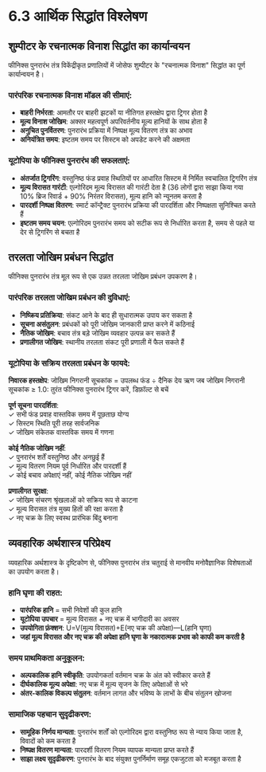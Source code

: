 # 6.3 आर्थिक सिद्धांत विश्लेषण

## शुम्पीटर के रचनात्मक विनाश सिद्धांत का कार्यान्वयन

फीनिक्स पुनरारंभ तंत्र विकेंद्रीकृत प्रणालियों में जोसेफ शुम्पीटर के "रचनात्मक विनाश" सिद्धांत का पूर्ण कार्यान्वयन है।

### पारंपरिक रचनात्मक विनाश मॉडल की सीमाएं:

* **बाहरी निर्भरता**: आमतौर पर बाहरी झटकों या नीतिगत हस्तक्षेप द्वारा ट्रिगर होता है
* **मूल्य विनाश जोखिम**: अक्सर महत्वपूर्ण अपरिवर्तनीय मूल्य हानियों के साथ होता है
* **अनुचित पुनर्वितरण**: पुनरारंभ प्रक्रिया में निष्पक्ष मूल्य वितरण तंत्र का अभाव
* **अनियंत्रित समय**: इष्टतम समय पर सिस्टम को अपडेट करने की अक्षमता

### यूटोपिया के फीनिक्स पुनरारंभ की सफलताएं:

* **अंतर्जात ट्रिगरिंग**: वस्तुनिष्ठ फंड प्रवाह स्थितियों पर आधारित सिस्टम में निर्मित स्वचालित ट्रिगरिंग तंत्र
* **मूल्य विरासत गारंटी**: एल्गोरिदम मूल्य विरासत की गारंटी देता है (36 लोगों द्वारा साझा किया गया 10% ब्रिज रिवार्ड + 90% निरंतर विरासत), मूल्य हानि को न्यूनतम करता है
* **पारदर्शी निष्पक्ष वितरण**: स्मार्ट कॉन्ट्रैक्ट पुनरारंभ प्रक्रिया की पारदर्शिता और निष्पक्षता सुनिश्चित करते हैं
* **इष्टतम समय चयन**: एल्गोरिदम पुनरारंभ समय को सटीक रूप से निर्धारित करता है, समय से पहले या देर से ट्रिगरिंग से बचता है

## तरलता जोखिम प्रबंधन सिद्धांत

फीनिक्स पुनरारंभ तंत्र मूल रूप से एक उन्नत तरलता जोखिम प्रबंधन उपकरण है।

### पारंपरिक तरलता जोखिम प्रबंधन की दुविधाएं:

* **निष्क्रिय प्रतिक्रिया**: संकट आने के बाद ही सुधारात्मक उपाय कर सकता है
* **सूचना असंतुलन**: प्रबंधकों को पूरी जोखिम जानकारी प्राप्त करने में कठिनाई
* **नैतिक जोखिम**: बचाव तंत्र बड़े जोखिम व्यवहार उत्पन्न कर सकते हैं
* **प्रणालीगत जोखिम**: स्थानीय तरलता संकट पूरी प्रणाली में फैल सकते हैं

### यूटोपिया के सक्रिय तरलता प्रबंधन के फायदे:

**निवारक हस्तक्षेप**: जोखिम निगरानी सूचकांक = उपलब्ध फंड ÷ दैनिक देय ऋण
जब जोखिम निगरानी सूचकांक ≥ 1.0: तुरंत फीनिक्स पुनरारंभ ट्रिगर करें, डिफ़ॉल्ट से बचें

**पूर्ण सूचना पारदर्शिता**:  
✓ सभी फंड प्रवाह वास्तविक समय में पूछताछ योग्य  
✓ सिस्टम स्थिति पूरी तरह सार्वजनिक  
✓ जोखिम संकेतक वास्तविक समय में गणना

**कोई नैतिक जोखिम नहीं**:  
✓ पुनरारंभ शर्तें वस्तुनिष्ठ और अनछुई हैं  
✓ मूल्य वितरण नियम पूर्व निर्धारित और पारदर्शी हैं  
✓ कोई बचाव अपेक्षाएं नहीं, कोई नैतिक जोखिम नहीं

**प्रणालीगत सुरक्षा**:  
✓ जोखिम संचरण श्रृंखलाओं को सक्रिय रूप से काटना  
✓ मूल्य विरासत तंत्र मुख्य हितों की रक्षा करता है  
✓ नए चक्र के लिए स्वस्थ प्रारंभिक बिंदु बनाना

## व्यवहारिक अर्थशास्त्र परिप्रेक्ष्य

व्यवहारिक अर्थशास्त्र के दृष्टिकोण से, फीनिक्स पुनरारंभ तंत्र चतुराई से मानवीय मनोवैज्ञानिक विशेषताओं का उपयोग करता है।

### हानि घृणा की राहत:

* **पारंपरिक हानि** = सभी निवेशों की कुल हानि
* **यूटोपिया उपचार** = मूल्य विरासत + नए चक्र में भागीदारी का अवसर
* **उपयोगिता फ़ंक्शन**: U=V(मूल्य विरासत)+E(नए चक्र की अपेक्षा)—L(हानि घृणा)
* **जहां मूल्य विरासत और नए चक्र की अपेक्षा हानि घृणा के नकारात्मक प्रभाव को काफी कम करती है**

### समय प्राथमिकता अनुकूलन:

* **अल्पकालिक हानि स्वीकृति**: उपयोगकर्ता वर्तमान चक्र के अंत को स्वीकार करते हैं
* **दीर्घकालिक मूल्य अपेक्षा**: नए चक्र में मूल्य सृजन के लिए अपेक्षाओं से भरे
* **अंतर-कालिक विकल्प संतुलन**: वर्तमान लागत और भविष्य के लाभों के बीच संतुलन खोजना

### सामाजिक पहचान सुदृढीकरण:

* **सामूहिक निर्णय मान्यता**: पुनरारंभ शर्तों को एल्गोरिदम द्वारा वस्तुनिष्ठ रूप से न्याय किया जाता है, विवादों को कम करता है
* **निष्पक्ष वितरण मान्यता**: पारदर्शी वितरण नियम व्यापक मान्यता प्राप्त करते हैं
* **साझा लक्ष्य सुदृढीकरण**: पुनरारंभ के बाद संयुक्त पुनर्निर्माण समूह एकजुटता को मजबूत करता है